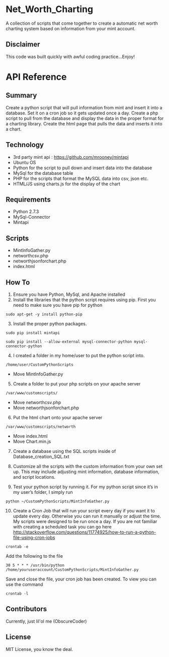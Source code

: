 # Net_Worth_Charting
A collection of scripts that come together to create a automatic net worth charting system based on information from your mint account. 

## Disclaimer 

This code was built quickly with awful coding practice...Enjoy!

# API Reference
## Summary
Create a python script that will pull information from mint and insert it into a database. Set it on a cron job so it gets updated once a day. Create a php script to pull from the database and display the data in the proper format for a charting library. Create the html page that pulls the data and inserts it into a chart. 

## Technology
* 3rd party mint api : https://github.com/mrooney/mintapi
* Ubuntu OS
* Python for the script to pull down and insert data into the database
* MySql for the database table
* PHP for the scripts that format the MySQL data into csv, json etc. 
* HTML/JS using charts.js for the display of the chart

## Requirements
* Python 2.7.3
* MySql-Connector
* Mintapi

## Scripts
* MintInfoGather.py
* networthcsv.php
* networthjsonforchart.php
* index.html

## How To

1. Ensure you have Python, MySql, and Apache installed
2. Install the libraries that the python script requires using pip. First you need to make sure you have pip for python
  
  ```
  sudo apt-get -y install python-pip
  ```
3. Install the proper python packages. 
  
  ```
  sudo pip install mintapi
  ```
  
  ```
  sudo pip install --allow-external mysql-connector-python mysql-connector-python
  ```
4. I created a folder in my home/user to put the python script into. 
  
  ```
  /home/user/CustomPythonScripts
  ```
  * Move MintInfoGather.py

5. Create a folder to put your php scripts on your apache server 
  ```
  /var/www/customscripts/
  ```
  * Move networthcsv.php
  * Move networthjsonforchart.php

6. Put the html chart onto your apache server
  ```
  /var/www/customscripts/networth
  ```
  * Move index.html
  * Move Chart.min.js

7. Create a database using the SQL scripts inside of Database_creation_SQL.txt

8. Customize all the scripts with the custom information from your own set up. This may include adjusting mint information, database information, and script locations.

9. Test your python script by running it. For my python script since it’s in my user’s folder, I simply run 
  ```
  python ~/CustomPythonScripts/MintInfoGather.py
  ```

10. Create a Cron Job that will run your script every day if you want it to update every day. Otherwise you can run it manually or adjust the time. My scripts were designed to be run once a day. If you are not familiar with creating a scheduled task you can go here http://stackoverflow.com/questions/11774925/how-to-run-a-python-file-using-cron-jobs
  ```
  crontab -e
  ```
Add the following to the file
  ```
  30 5 * * * /usr/bin/python /home/youruseraccount/CustomPythonScripts/MintInfoGather.py
  ```
Save and close the file, your cron job has been created. To view you can use the command
  ```
  crontab -l
  ```

## Contributors

Currently, just lil'ol me (ObscureCoder)

## License

MIT License, you know the deal.
